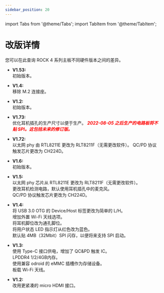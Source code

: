 ```yaml
---
sidebar_position: 20
---
```


import Tabs from '@theme/Tabs';
import TabItem from '@theme/TabItem';

# 改版详情

您可以在此查询 ROCK 4 系列主板不同硬件版本之间的差异。

<Tabs queryString="model">
<TabItem value="ROCK_4SE" label="ROCK 4SE">

- **V1.53:**  
  初始版本。

</TabItem>
<TabItem value="ROCK_4C_Plus" label="ROCK 4C+">

- **V1.4:**  
  移除 M.2 连接座。

- **V1.2:**  
  初始版本。

</TabItem>
<TabItem value="ROCK_4AB_Plus" label="ROCK 4A/B+">

- **V1.73:**  
  优化耳机插孔的生产尺寸以便于生产。
  **_<font color='red'>2022-08-05 之后生产的电路板将不贴 SPI。这包括未来的修订版。</font>_**

- **V1.72:**  
  以太网 phy 由 RTL8211E 更改为 RLT8211F（无需更改软件）。
  QC/PD 协议触发芯片更改为 CH224D。

- **V1.6:**  
  初始版本。

</TabItem>
<TabItem value="ROCK_4AB" label="ROCK 4A/B">

- **V1.5:**  
  以太网 phy 芯片从 RTL8211E 更改为 RLT8211F（无需更改软件）。  
  更改耳机检测电路，默认使用耳机插孔中的麦克风。  
  QC/PD 协议触发芯片更改为 CH224D。

- **V1.4:**  
  将 USB 3.0 OTG 的 Device/Host 标签更改为简单的 L/H。  
  增加外置 Wi-Fi 天线选项。  
  将耳机脚位改为通孔脚位。  
  将用户状态 LED 指示灯从红色改为蓝色。  
  默认贴 4MB（32Mbit）SPI 闪存，以便将来支持 SPI 启动。

- **V1.3:**  
  使用 Type-C 接口供电，增加了 QC&PD 触发 IC。  
  LPDDR4 1/2/4GB内存。  
  使用兼容 odroid 的 eMMC 插槽作为存储设备。  
  板载 Wi-Fi 天线。

</TabItem>
<TabItem value="ROCK_4C" label="ROCK 4C">

- **V1.2:**  
  改用更紧凑的 micro HDMI 接口。

</TabItem>
</Tabs>
